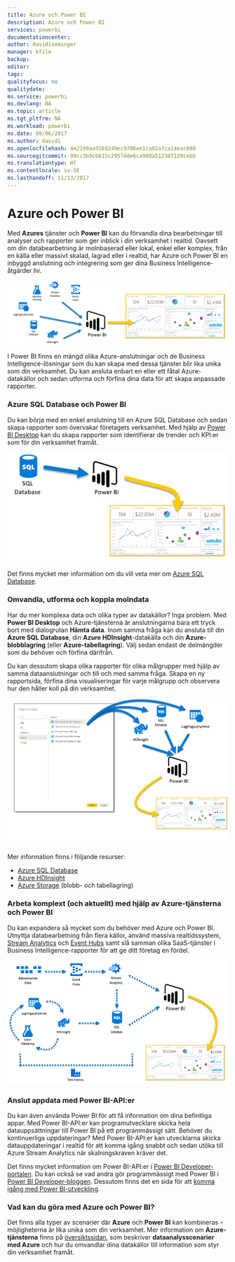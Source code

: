 ```yaml
---
title: Azure och Power BI
description: Azure och Power BI
services: powerbi
documentationcenter: 
author: davidiseminger
manager: kfile
backup: 
editor: 
tags: 
qualityfocus: no
qualitydate: 
ms.service: powerbi
ms.devlang: NA
ms.topic: article
ms.tgt_pltfrm: NA
ms.workload: powerbi
ms.date: 09/06/2017
ms.author: davidi
ms.openlocfilehash: 4e2199aa5569249ec9706ee1ca02a7ca14eac080
ms.sourcegitcommit: 99cc3b9cb615c2957dde6ca908a51238f129cebb
ms.translationtype: HT
ms.contentlocale: sv-SE
ms.lasthandoff: 11/13/2017
---
```

# <a name="azure-and-power-bi"></a>Azure och Power BI
Med **Azures** tjänster och **Power BI** kan du förvandla dina bearbetningar till analyser och rapporter som ger inblick i din verksamhet i realtid. Oavsett om din databearbetning är molnbaserad eller lokal, enkel eller komplex, från en källa eller massivt skalad, lagrad eller i realtid, har Azure och Power BI en inbyggd anslutning och integrering som ger dina Business Intelligence-åtgärder liv.

![](media/service-azure-and-power-bi/azure_1.png)

I Power BI finns en mängd olika Azure-anslutningar och de Business Intelligence-lösningar som du kan skapa med dessa tjänster blir lika unika som din verksamhet. Du kan ansluta enbart en eller ett fåtal Azure-datakällor och sedan utforma och förfina dina data för att skapa anpassade rapporter.

### <a name="azure-sql-database-and-power-bi"></a>Azure SQL Database och Power BI
Du kan börja med en enkel anslutning till en Azure SQL Database och sedan skapa rapporter som övervakar företagets verksamhet. Med hjälp av [Power BI Desktop](desktop-getting-started.md) kan du skapa rapporter som identifierar de trender och KPI:er som för din verksamhet framåt.

![](media/service-azure-and-power-bi/azure_2_sqltopbi.png)

Det finns mycket mer information om du vill veta mer om [Azure SQL Database](http://azure.microsoft.com/services/sql-database/).

### <a name="transform-shape-and-merge-your-cloud-data"></a>Omvandla, utforma och koppla molndata
Har du mer komplexa data och olika typer av datakällor? Inga problem. Med **Power BI Desktop** och Azure-tjänsterna är anslutningarna bara ett tryck bort med dialogrutan **Hämta data**. Inom samma fråga kan du ansluta till din **Azure SQL Database**, din **Azure HDInsight**-datakälla och din **Azure-blobblagring** (eller **Azure-tabellagring**). Välj sedan endast de delmängder som du behöver och förfina därifrån.

Du kan dessutom skapa olika rapporter för olika målgrupper med hjälp av samma dataanslutningar och till och med samma fråga. Skapa en ny rapportsida, förfina dina visualiseringar för varje målgrupp och observera hur den håller koll på din verksamhet.

![](media/service-azure-and-power-bi/azure_3_multipletopbi.png)

Mer information finns i följande resurser:

* [Azure SQL Database](http://azure.microsoft.com/services/sql-database/)
* [Azure HDInsight](http://azure.microsoft.com/services/hdinsight/)
* [Azure Storage](http://azure.microsoft.com/services/storage/) (blobb- och tabellagring)

### <a name="get-complex-and-ahead-using-azure-services-and-power-bi"></a>Arbeta komplext (och aktuellt) med hjälp av Azure-tjänsterna och Power BI
Du kan expandera så mycket som du behöver med Azure och Power BI. Utnyttja databearbetning från flera källor, använd massiva realtidssystem, [Stream Analytics](http://azure.microsoft.com/services/stream-analytics/) och [Event Hubs](http://azure.microsoft.com/services/event-hubs/) samt slå samman olika SaaS-tjänster i Business Intelligence-rapporter för att ge ditt företag en fördel.

![](media/service-azure-and-power-bi/azure_4_complex.png)

### <a name="connect-your-app-data-using-power-bi-apis"></a>Anslut appdata med Power BI-API:er
Du kan även använda Power BI för att få information om dina befintliga appar. Med Power BI-API:er kan programutvecklare skicka hela datauppsättningar till Power BI på ett programmässigt sätt. Behöver du kontinuerliga uppdateringar? Med Power BI-API:er kan utvecklarna skicka datauppdateringar i realtid för att komma igång snabbt och sedan utöka till Azure Stream Analytics när skalningskraven kräver det.

Det finns mycket information om Power BI-API:er i [Power BI Developer-portalen](http://dev.powerbi.com). Du kan också se vad andra gör programmässigt med Power BI i [Power BI Developer-bloggen](http://blogs.msdn.com/powerbidev). Dessutom finns det en sida för att [komma igång med Power BI-utveckling](https://msdn.microsoft.com/library/dn889824.aspx).

### <a name="what-could-you-do-with-azure-and-power-bi"></a>Vad kan du göra med Azure och Power BI?
Det finns alla typer av scenarier där **Azure** och **Power BI** kan kombineras – möjligheterna är lika unika som din verksamhet. Mer information om **Azure-tjänsterna** finns på [översiktssidan](http://go.microsoft.com/fwlink/?LinkId=535031&clcid=0x409), som beskriver **dataanalysscenarier med Azure** och hur du omvandlar dina datakällor till information som styr din verksamhet framåt.

